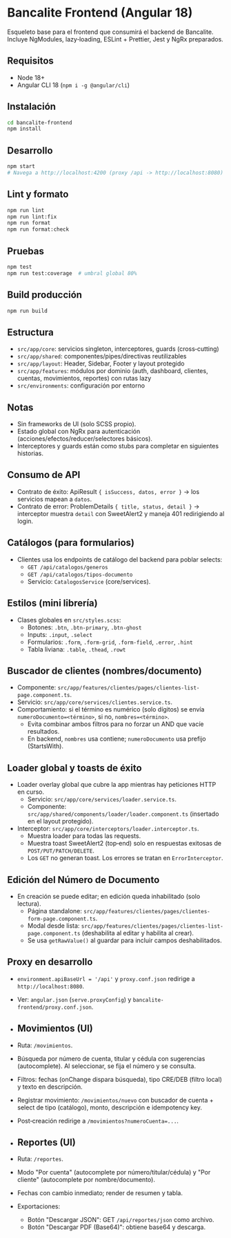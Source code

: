 # Bancalite Frontend (Angular 18)

Esqueleto base para el frontend que consumirá el backend de Bancalite. Incluye NgModules, lazy‑loading, ESLint + Prettier, Jest y NgRx preparados.

## Requisitos
- Node 18+
- Angular CLI 18 (`npm i -g @angular/cli`)

## Instalación
```bash
cd bancalite-frontend
npm install
```

## Desarrollo
```bash
npm start
# Navega a http://localhost:4200 (proxy /api -> http://localhost:8080)
```

## Lint y formato
```bash
npm run lint
npm run lint:fix
npm run format
npm run format:check
```

## Pruebas
```bash
npm test
npm run test:coverage  # umbral global 80%
```

## Build producción
```bash
npm run build
```

## Estructura
- `src/app/core`: servicios singleton, interceptores, guards (cross‑cutting)
- `src/app/shared`: componentes/pipes/directivas reutilizables
- `src/app/layout`: Header, Sidebar, Footer y layout protegido
- `src/app/features`: módulos por dominio (auth, dashboard, clientes, cuentas, movimientos, reportes) con rutas lazy
- `src/environments`: configuración por entorno

## Notas
- Sin frameworks de UI (solo SCSS propio).
- Estado global con NgRx para autenticación (acciones/efectos/reducer/selectores básicos).
- Interceptores y guards están como stubs para completar en siguientes historias.

## Consumo de API
- Contrato de éxito: ApiResult<T> `{ isSuccess, datos, error }` → los servicios mapean a `datos`.
- Contrato de error: ProblemDetails `{ title, status, detail }` → interceptor muestra `detail` con SweetAlert2 y maneja 401 redirigiendo al login.

## Catálogos (para formularios)
- Clientes usa los endpoints de catálogo del backend para poblar selects:
  - `GET /api/catalogos/generos`
  - `GET /api/catalogos/tipos-documento`
  - Servicio: `CatalogosService` (core/services).

## Estilos (mini librería)
- Clases globales en `src/styles.scss`:
  - Botones: `.btn`, `.btn-primary`, `.btn-ghost`
  - Inputs: `.input`, `.select`
  - Formularios: `.form`, `.form-grid`, `.form-field`, `.error`, `.hint`
  - Tabla liviana: `.table`, `.thead`, `.rowt`

## Buscador de clientes (nombres/documento)
- Componente: `src/app/features/clientes/pages/clientes-list-page.component.ts`.
- Servicio: `src/app/core/services/clientes.service.ts`.
- Comportamiento: si el término es numérico (solo dígitos) se envía `numeroDocumento=<término>`, si no, `nombres=<término>`.
  - Evita combinar ambos filtros para no forzar un AND que vacíe resultados.
  - En backend, `nombres` usa contiene; `numeroDocumento` usa prefijo (StartsWith).

## Loader global y toasts de éxito
- Loader overlay global que cubre la app mientras hay peticiones HTTP en curso.
  - Servicio: `src/app/core/services/loader.service.ts`.
  - Componente: `src/app/shared/components/loader/loader.component.ts` (insertado en el layout protegido).
- Interceptor: `src/app/core/interceptors/loader.interceptor.ts`.
  - Muestra loader para todas las requests.
  - Muestra toast SweetAlert2 (top‑end) solo en respuestas exitosas de `POST/PUT/PATCH/DELETE`.
  - Los `GET` no generan toast. Los errores se tratan en `ErrorInterceptor`.

## Edición del Número de Documento
- En creación se puede editar; en edición queda inhabilitado (solo lectura).
  - Página standalone: `src/app/features/clientes/pages/clientes-form-page.component.ts`.
  - Modal desde lista: `src/app/features/clientes/pages/clientes-list-page.component.ts` (deshabilita al editar y habilita al crear).
  - Se usa `getRawValue()` al guardar para incluir campos deshabilitados.

## Proxy en desarrollo
- `environment.apiBaseUrl = '/api'` y `proxy.conf.json` redirige a `http://localhost:8080`.
- Ver: `angular.json` (`serve.proxyConfig`) y `bancalite-frontend/proxy.conf.json`.
- ## Movimientos (UI)
- Ruta: `/movimientos`.
- Búsqueda por número de cuenta, titular y cédula con sugerencias (autocomplete). Al seleccionar, se fija el número y se consulta.
- Filtros: fechas (onChange dispara búsqueda), tipo CRE/DEB (filtro local) y texto en descripción.
- Registrar movimiento: `/movimientos/nuevo` con buscador de cuenta + select de tipo (catálogo), monto, descripción e idempotency key.
- Post‑creación redirige a `/movimientos?numeroCuenta=...`.

- ## Reportes (UI)
- Ruta: `/reportes`.
- Modo "Por cuenta" (autocomplete por número/titular/cédula) y "Por cliente" (autocomplete por nombre/documento).
- Fechas con cambio inmediato; render de resumen y tabla.
- Exportaciones:
  - Botón "Descargar JSON": GET `/api/reportes/json` como archivo.
  - Botón "Descargar PDF (Base64)": obtiene base64 y descarga.
